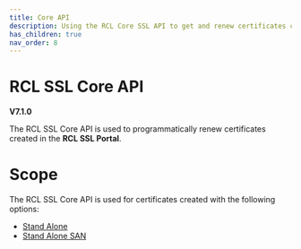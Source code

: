 ```yaml
---
title: Core API
description: Using the RCL Core SSL API to get and renew certificates created in the RCL SSL portal
has_children: true
nav_order: 8
---
```


# RCL SSL Core API
**V7.1.0**

The RCL SSL Core API is used to programmatically renew certificates created in the **RCL SSL Portal**. 

# Scope

The RCL SSL Core API is used for certificates created with the following options:

- [Stand Alone](../portal/stand-alone.md)
- [Stand Alone SAN](../portal/stand-alone-san.md)


